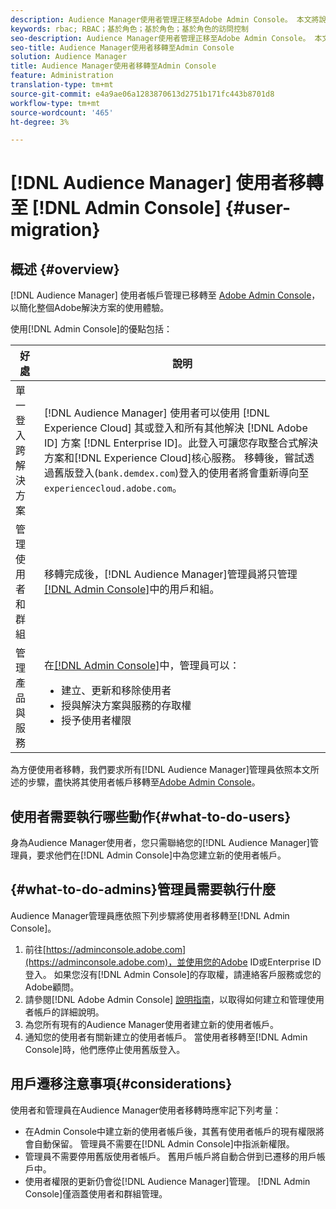 ```yaml
---
description: Audience Manager使用者管理正移至Adobe Admin Console。 本文將說明您需要做什麼來準備使用者移轉，以及移轉完成後將會變更什麼。
keywords: rbac; RBAC；基於角色；基於角色；基於角色的訪問控制
seo-description: Audience Manager使用者管理正移至Adobe Admin Console。 本文將說明您需要做什麼來準備使用者移轉，以及移轉完成後將會變更什麼。
seo-title: Audience Manager使用者移轉至Admin Console
solution: Audience Manager
title: Audience Manager使用者移轉至Admin Console
feature: Administration
translation-type: tm+mt
source-git-commit: e4a9ae06a1283870613d2751b171fc443b8701d8
workflow-type: tm+mt
source-wordcount: '465'
ht-degree: 3%

---
```



# [!DNL Audience Manager] 使用者移轉至  [!DNL Admin Console] {#user-migration}

## 概述 {#overview}

[!DNL Audience Manager] 使用者帳戶管理已移轉至 [Adobe Admin Console](https://helpx.adobe.com/tw/enterprise/using/admin-console.html)，以簡化整個Adobe解決方案的使用體驗。

使用[!DNL Admin Console]的優點包括：

| 好處 | 說明 |
|---|---|
| 單一登入 跨解決方案 | [!DNL Audience Manager] 使用者可以使用 [!DNL Experience Cloud] 其或登入和所有其他解決 [!DNL Adobe ID] 方案 [!DNL Enterprise ID]。此登入可讓您存取整合式解決方案和[!DNL Experience Cloud]核心服務。 移轉後，嘗試透過舊版登入(`bank.demdex.com`)登入的使用者將會重新導向至`experiencecloud.adobe.com`。 |
| 管理使用者和群組 | 移轉完成後，[!DNL Audience Manager]管理員將只管理[[!DNL Admin Console]](http://adminconsole.adobe.com/enterprise/)中的用戶和組。 |
| 管理產品與服務 | 在[[!DNL Admin Console]](http://adminconsole.adobe.com/enterprise/)中，管理員可以： <ul><li>建立、更新和移除使用者</li><li>授與解決方案與服務的存取權</li><li>授予使用者權限</li></ul> |

為方便使用者移轉，我們要求所有[!DNL Audience Manager]管理員依照本文所述的步驟，盡快將其使用者帳戶移轉至[Adobe Admin Console](https://helpx.adobe.com/enterprise/using/admin-console.html)。

## 使用者需要執行哪些動作{#what-to-do-users}

身為Audience Manager使用者，您只需聯絡您的[!DNL Audience Manager]管理員，要求他們在[!DNL Admin Console]中為您建立新的使用者帳戶。

## {#what-to-do-admins}管理員需要執行什麼

Audience Manager管理員應依照下列步驟將使用者移轉至[!DNL Admin Console]。

1. 前往[https://adminconsole.adobe.com](https://adminconsole.adobe.com)，並使用您的Adobe ID或Enterprise ID登入。 如果您沒有[!DNL Admin Console]的存取權，請連絡客戶服務或您的Adobe顧問。
2. 請參閱[!DNL Adobe Admin Console] [說明指南](https://helpx.adobe.com/enterprise/admin-guide.html/enterprise/using/users.ug.html)，以取得如何建立和管理使用者帳戶的詳細說明。
3. 為您所有現有的Audience Manager使用者建立新的使用者帳戶。
4. 通知您的使用者有關新建立的使用者帳戶。 當使用者移轉至[!DNL Admin Console]時，他們應停止使用舊版登入。

## 用戶遷移注意事項{#considerations}

使用者和管理員在Audience Manager使用者移轉時應牢記下列考量：

* 在Admin Console中建立新的使用者帳戶後，其舊有使用者帳戶的現有權限將會自動保留。 管理員不需要在[!DNL Admin Console]中指派新權限。
* 管理員不需要停用舊版使用者帳戶。 舊用戶帳戶將自動合併到已遷移的用戶帳戶中。
* 使用者權限的更新仍會從[!DNL Audience Manager]管理。 [!DNL Admin Console]僅涵蓋使用者和群組管理。